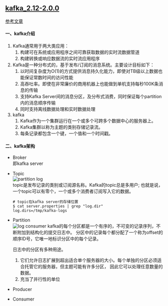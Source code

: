 ## [kafka_2.12-2.0.0](http://kafka.apache.org/documentation/)
[参考文章](http://www.jasongj.com/tags/Kafka/)

#### 一、kafka介绍
1. Kafka通常用于两大类应用：  
    1. 构建可在系统或应用程序之间可靠获取数据的实时流数据管道
    2. 构建转换或响应数据流的实时流应用程序
2. Kafka是一种分布式的，基于发布/订阅的消息系统。主要设计目标如下：  
    1. 以时间复杂度为O(1)的方式提供消息持久化能力，即使对TB级以上数据也能保证常数时间的访问性能
    2. 高吞吐率。即使在非常廉价的商用机器上也能做到单机支持每秒100K条消息的传输
    3. 支持Kafka Server间的消息分区，及分布式消费，同时保证每个partition内的消息顺序传输
    4. 同时支持离线数据处理和实时数据处理
3. kafka
    1. Kafka作为一个集群运行在一个或多个可跨多个数据中心的服务器上。
    2. Kafka集群以称为主题的类别存储记录流。
    3. 每条记录都包含一个键，一个值和一个时间戳。

#### 二、kafka架构
- Broker  
    即kafka server
- Topic  
    ![partition log](http://kafka.apache.org/21/images/log_anatomy.png)  
    topic是发布记录的类别或订阅源名称。Kafka的topic总是多用户; 也就是说，一个topic可以有零个，一个或多个消费者订阅写入它的数据。  
    ```sbtshell
    # topic在kafka server的存储位置
    $ cat server.properties | grep "log.dir"
    log.dirs=/tmp/kafka-logs
    ```
- Partition  
    ![log consumer](http://kafka.apache.org/21/images/log_consumer.png)
    kafka的每个分区都是一个有序的，不可变的记录序列，不断附加到结构化的提交日志中。
    分区中的记录每个都分配了一个称为offset的顺序ID号，它唯一地标识分区中的每个记录。
    
    日志中的分区有多种用途。
    1. 它们允许日志扩展到超出适合单个服务器的大小。每个单独的分区必须适合托管它的服务器，但主题可能有许多分区，
    因此它可以处理任意数量的数据。
    2. 充当了并行性的单位
    
- Producer

- Consumer
